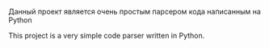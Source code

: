 Данный проект является очень простым парсером кода написанным на Python

This project is a very simple code parser written in Python.
